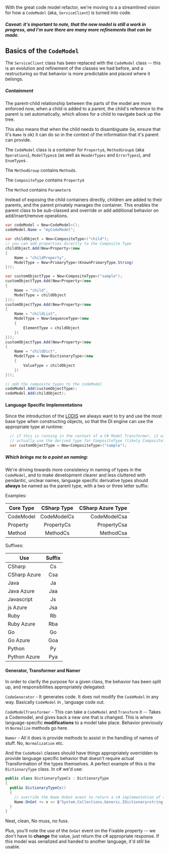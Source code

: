 With the great code model refactor, we're moving to a a streamlined vision for how a `CodeModel` (aka, `ServiceClient`) is turned into code.

##### Caveat: it's important to note, that the new model is still a work in progress, and I'm sure there are many more refinements that can be made.

## Basics of the `CodeModel` 

The `ServiceClient` class has been replaced with the `CodeModel` class -- this is an evolution and refinement of the classes we had before, and a restructuring so that behavior is more predictable and placed where it belongs.

##### Containment
The parent-child relationship between the parts of the model are more enforced now, when a child is added to a parent, the child's reference to the parent is set automatically, which allows for a child to navigate back up the tree.

This also means that when the child needs to disambiguate (ie, ensure that it's `Name` is ok) it can do so in the context of the information that it's parent can provide.

The `CodeModel` class is a container for `Property`s, `MethodGroup`s (aka `Operations`), `ModelTypes`s (as well as `HeaderTypes` and `ErrorTypes`), and `EnumType`s .

The `MethodGroup` contains `Method`s.

The `CompositeType` contains `Property`s

The `Method` contains `Parameter`s

Instead of exposing the child containers directly, children are added to their parents, and the parent privately manages the container. This enables the parent class to be sub-classed and override or add additional behavior on add/insert/remove operations.

``` c#
var codeModel = New<CodeModel>();
codeModel.Name = "myCodeModel";

var childObject = New<CompositeType>("child");
// you can add properties directly to the Composite Type
childObject.Add(New<Property>(new
{
    Name = "childProperty",
    ModelType = New<PrimaryType>(KnownPrimaryType.String)
}));

var customObjectType = New<CompositeType>("sample");
customObjectType.Add(New<Property>(new
{
    Name = "child",
    ModelType = childObject
}));
customObjectType.Add(New<Property>(new
{
    Name = "childList",
    ModelType = New<SequenceType>(new
    {
        ElementType = childObject
    })
}));
customObjectType.Add(New<Property>(new
{
    Name = "childDict",
    ModelType = New<DictionaryType>(new
    {
        ValueType = childObject
    })
}));

// add the composite types to the codeModel
codeModel.Add(customObjectType);
codeModel.Add(childObject);
```

#### Language Specific Implementations 
Since the introduction of the [LODIS](Least-Offensive-Dependency-Injection-System.md) we always want to try and use the most base type when constructing objects, so that the DI engine can use the appropriate type at runtime:

``` c#
  // if this is running in the context of a C# Model Transformer, it will 
  // actually use the derived type for CompositeType (likely CompositeTypeCs)
  var customObjectType = New<CompositeType>("sample");
```

##### Which brings me to a point on naming:
We're driving towards more consistency in naming of types in the `CodeModel`, and to make development clearer and less cluttered with pendantic, unclear names, language specific derivative types should **always** be named as the parent type, with a two or three letter suffix:

Examples:

| Core Type     | CSharp Type   | CSharp Azure Type |
| ------------- |:-------------:| -----------------:|
| CodeModel     | CodeModelCs   | CodeModelCsa      |
| Property      | PropertyCs    | PropertyCsa       |
| Method        | MethodCs      | MethodCsa         |

Suffixes:

| Use          | Suffix |
| ------------ |:------:|
| CSharp       | Cs     |
| CSharp Azure | Csa    |
| Java         | Ja     |
| Java Azure   | Jaa    |
| Javascript   | Js     |
| js  Azure    | Jsa    |
| Ruby         | Rb     |
| Ruby Azure   | Rba    |
| Go           | Go     |
| Go Azure     | Goa    |
| Python       | Py     |
| Python Azure | Pya    |

#### Generator, Transformer and Namer

In order to clarify the purpose for a given class, the behavior has been split up, and responsibilities appropriately delegated:

`CodeGenerator` - It generates code. It does not modify the `CodeModel` in any way. Basically `CodeModel` in , language code out.

`CodeModelTransformer` - This can take a `CodeModel` and `Transform` it -- Takes a Codemodel, and gives back a new one that is changed. This is where language-specific **modifications** to a model take place. Behavior previously in `Normalize` methods go here.

`Namer` - All it does is provide methods to assist in the handling of names of stuff. No, `Normalization` etc.

And the `CodeModel` classes should have things appropriately overridden to provide language specific behavior that doesn't require actual Transformation of the types themselves. A perfect example of this is the `DictionaryType` class. In c# we'd use:

``` c#
public class DictionaryTypeCs : DictionaryType
{
  public DictionaryTypeCs()
  {
    // override the Name OnGet event to return a c# implementation of a Dictionary  
    Name.OnGet += v => $"System.Collections.Generic.IDictionary<string, {ValueType.AsNullableType()}>";
  }
}
```

Neat, clean, No muss, no fuss.

Plus, you'll note the use of the `OnGet` event on the Fixable<string> property -- we don't have to __change__ the value, just return the c# appropriate response. If this model was serialized and handed to another language, it'd still be usable.